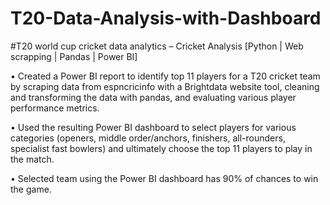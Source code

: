 # T20-Data-Analysis-with-Dashboard

#T20 world cup cricket data analytics – 
Cricket Analysis [Python | Web scrapping | Pandas | Power BI]

• Created a Power BI report to identify top 11 players for a T20 cricket team by scraping data from espncricinfo 
with a Brightdata website tool, cleaning and transforming the data with pandas, and evaluating various player 
performance metrics.

• Used the resulting Power BI dashboard to select players for various categories (openers, middle order/anchors, 
finishers, all-rounders, specialist fast bowlers) and ultimately choose the top 11 players to play in the match.

• Selected team using the Power BI dashboard has 90% of chances to win the game.
